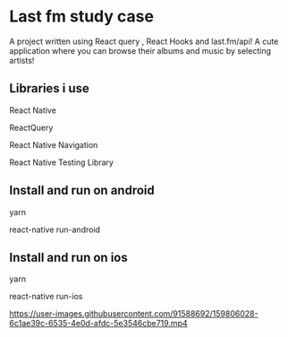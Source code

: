 # **Last fm study case** 
<!-- -->
A project written using React query , React Hooks and last.fm/api!
A cute application where you can browse their albums and music by selecting artists!


## Libraries i use

React Native   

ReactQuery  

React Native Navigation

React Native Testing Library 
<!-- -->

## Install and run on android

yarn 

react-native run-android
<!-- -->

## Install and run on ios

yarn

react-native run-ios
<!-- -->




https://user-images.githubusercontent.com/91588692/159806028-6c1ae39c-6535-4e0d-afdc-5e3546cbe719.mp4



